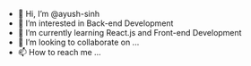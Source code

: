 - 👋 Hi, I’m @ayush-sinh
- 👀 I’m interested in Back-end Development
- 🌱 I’m currently learning React.js and Front-end Development
- 💞️ I’m looking to collaborate on ...
- 📫 How to reach me ...

<!---
ayush-sinh/ayush-sinh is a ✨ special ✨ repository because its `README.md` (this file) appears on your GitHub profile.
You can click the Preview link to take a look at your changes.
--->
